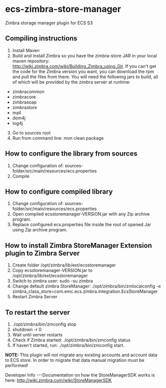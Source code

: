 ecs-zimbra-store-manager
===
Zimbra storage manager plugin for ECS S3

Compiling instructions
---
1. Install Maven
2. Build and install Zimbra so you have the zimbra-store JAR in your local maven repository: http://wiki.zimbra.com/wiki/Building_Zimbra_using_Git.
If you can't get the code for the Zimbra version you want, you can download the rpm and pull the files from there. You will need the following jars to build,
all of which will be provided by the zimbra server at runtime:
  - zimbracommon
  - zimbracore
  - zimbrasoap
  - zimbrastore
  - mail
  - dom4j
  - log4j
3. Go to sources root
4. Run from command line: mvn clean package

How to configure the library from sources
---
1. Change configuration of: sources-folder/src/main/resources/ecs.properties
2. Compile

How to configure compiled library
---
1. Change configuration of: sources-folder/src/main/resources/ecs.properties
2. Open compiled ecsstoremanager-VERSION.jar with any Zip archive program.
3. Replace configured ecs.properties file inside the root of opened Jar using Zip archive program.

How to install Zimbra StoreManager Extension plugin to Zimbra Server
---
1. Create folder /opt/zimbra/lib/ext/ecsstoremanager
2. Copy ecsstoremanager-VERSION.jar to /opt/zimbra/lib/ext/ecsstoremanager
3. Switch to zimbra user: sudo -su zimbra
4. Change default zimbra StoreManager: ./opt/zimbra/bin/zmlocalconfig -e zimbra_class_store=com.emc.ecs.zimbra.integration.EcsStoreManager
5. Restart Zimbra Server

To restart the server
---
1. ./opt/zimbra/bin/zmconfig stop
2. shutdown -r 0
3. Wait until server restarts
4. Check if Zimbra started: ./opt/zimbra/bin/zmconfig status 
5. If haven't started, run: ./opt/zimbra/bin/zmconfig start.

**NOTE:**
This plugin will not migrate any existing accounts and account data to ECS store. In order to migrate
that data manual migration must be performed!

Developer Info
---Documentation on how the StoreManagerSDK works is here: http://wiki.zimbra.com/wiki/StoreManagerSDK

